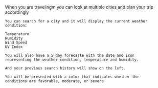 When you are travelingm you can look at multiple cities 
and plan your trip accordingly


```
You can search for a city and it will display the current weather condition:

Temperature
Humidity
Wind Speed
UV Index

You will also have a 5 day forecaste with the date and icon representing the weather condition, temperature and humidity.

And your previous search history will show on the left.

You will be presented with a color that indicates whether the conditions are favorable, moderate, or severe


```
